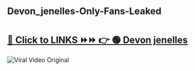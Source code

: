 
 ## Devon_jenelles-Only-Fans-Leaked

# <h2><a href="https://clipsfans.com/Devon_jenelles&ref=git">🔗 Click to LINKS ⏩⏩ 👉 🟢 Devon jenelles </a></h2>

<a href="https://clipsfans.com/Devon_jenelles&ref=git" rel="nofollow" data-target="animated-image.originalLink"><img src="https://i.ibb.co.com/xMMVF88/686577567.gif" alt="Viral Video Original" style="max-width: 100%; display: inline-block;" data-target="animated-image.originalImage"></a>
